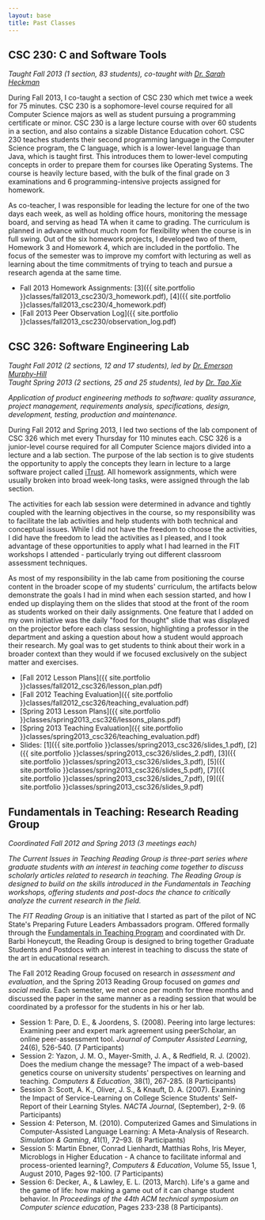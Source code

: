 ```yaml
---
layout: base
title: Past Classes
---
```



CSC 230: C and Software Tools
-----------------------------

*Taught Fall 2013 (1 section, 83 students), co-taught with [Dr. Sarah Heckman](http://people.engr.ncsu.edu/sesmith5/)*

During Fall 2013, I co-taught a section of CSC 230 which met twice a week for 75 minutes. CSC 230 is a sophomore-level course required for all Computer Science majors as well as student pursuing a programming certificate or minor. CSC 230 is a large lecture course with over 60 students in a section, and also contains a sizable Distance Education cohort. CSC 230 teaches students their second programming language in the Computer Science program, the C language, which is a lower-level language than Java, which is taught first. This introduces them to lower-level computing concepts in order to prepare them for courses like Operating Systems. The course is heavily lecture based, with the bulk of the final grade on 3 examinations and 6 programming-intensive projects assigned for homework.

As co-teacher, I was responsible for leading the lecture for one of the two days each week, as well as holding office hours, monitoring the message board, and serving as head TA when it came to grading. The curriculum is planned in advance without much room for flexibility when the course is in full swing. Out of the six homework projects, I developed two of them, Homework 3 and Homework 4, which are included in the portfolio. The focus of the semester was to improve my comfort with lecturing as well as learning about the time commitments of trying to teach and pursue a research agenda at the same time.

 * Fall 2013 Homework Assignments: [3]({{ site.portfolio }}classes/fall2013_csc230/3_homework.pdf),
                                   [4]({{ site.portfolio }}classes/fall2013_csc230/4_homework.pdf)
 * [Fall 2013 Peer Observation Log]({{ site.portfolio }}classes/fall2013_csc230/observation_log.pdf)


CSC 326: Software Engineering Lab
---------------------------------
*Taught Fall 2012 (2 sections, 12 and 17 students), led by [Dr. Emerson Murphy-Hill](http://people.engr.ncsu.edu/ermurph3/)*     
*Taught Spring 2013 (2 sections, 25 and 25 students), led by [Dr. Tao Xie](http://www.csc.ncsu.edu/people/txie)*

*Application of product engineering methods to software: quality assurance, project management, requirements analysis, specifications, design, development, testing, production and maintenance.*

During Fall 2012 and Spring 2013, I led two sections of the lab component of CSC 326 which met every Thursday for 110 minutes each. CSC 326 is a junior-level course required for all Computer Science majors divided into a lecture and a lab section. The purpose of the lab section is to give students the opportunity to apply the concepts they learn in lecture to a large software project called [iTrust](http://agile.csc.ncsu.edu/iTrust/wiki/doku.php). All homework assignments, which were usually broken into broad week-long tasks, were assigned through the lab section.

The activities for each lab session were determined in advance and tightly coupled with the learning objectives in the course, so my responsibility was to facilitate the lab activities and help students with both technical and conceptual issues. While I did not have the freedom to choose the activities, I did have the freedom to lead the activities as I pleased, and I took advantage of these opportunities to apply what I had learned in the FIT workshops I attended - particularly trying out different classroom assessment techniques.

As most of my responsibility in the lab came from positioning the course content in the broader scope of my students' curriculum, the artifacts below demonstrate the goals I had in mind when each session started, and how I ended up displaying them on the slides that stood at the front of the room as students worked on their daily assignments. One feature that I added on my own initiative was the daily "food for thought" slide that was displayed on the projector before each class session, highlighting a professor in the department and asking a question about how a student would approach their research. My goal was to get students to think about their work in a broader context than they would if we focused exclusively on the subject matter and exercises.

 * [Fall 2012 Lesson Plans]({{ site.portfolio }}classes/fall2012_csc326/lesson_plan.pdf)
 * [Fall 2012 Teaching Evaluation]({{ site.portfolio }}classes/fall2012_csc326/teaching_evaluation.pdf)
 * [Spring 2013 Lesson Plans]({{ site.portfolio }}classes/spring2013_csc326/lessons_plans.pdf)
 * [Spring 2013 Teaching Evaluation]({{ site.portfolio }}classes/spring2013_csc326/teaching_evaluation.pdf)
 * Slides: [1]({{ site.portfolio }}classes/spring2013_csc326/slides_1.pdf),
           [2]({{ site.portfolio }}classes/spring2013_csc326/slides_2.pdf),
           [3]({{ site.portfolio }}classes/spring2013_csc326/slides_3.pdf),
           [5]({{ site.portfolio }}classes/spring2013_csc326/slides_5.pdf),
           [7]({{ site.portfolio }}classes/spring2013_csc326/slides_7.pdf),
           [9]({{ site.portfolio }}classes/spring2013_csc326/slides_9.pdf)



Fundamentals in Teaching: Research Reading Group
------------------------------------------------
*Coordinated Fall 2012 and Spring 2013 (3 meetings each)*

*The Current Issues in Teaching Reading Group is three-part series where graduate students with an interest in teaching come together to discuss scholarly articles related to research in teaching. The Reading Group is designed to build on the skills introduced in the Fundamentals in Teaching workshops, offering students and post-docs the chance to critically analyze the current research in the field.*

The *FIT Reading Group* is an initiative that I started as part of the pilot of NC State's Preparing Future Leaders Ambassadors program. Offered formally through the [Fundamentals in Teaching Program](http://www.ncsu.edu/grad/preparing-future-leaders/teaching-programs/fit/) and coordinated with Dr. Barbi Honeycutt, the Reading Group is designed to bring together Graduate Students and Postdocs with an interest in teaching to discuss the state of the art in educational research.

The Fall 2012 Reading Group focused on research in *assessment and evaluation*, and the Spring 2013 Reading Group focused on *games and social media*. Each semester, we met once per month for three months and discussed the paper in the same manner as a reading session that would be coordinated by a professor for the students in his or her lab.

 * Session 1: Pare, D. E., & Joordens, S. (2008). Peering into large lectures: Examining peer and expert mark agreement using peerScholar, an online peer-assessment tool. *Journal of Computer Assisted Learning*, 24(6), 526-540. (7 Participants)
 * Session 2: Yazon, J. M. O., Mayer-Smith, J. A., & Redfield, R. J. (2002). Does the medium change the message? The impact of a web-based genetics course on university students' perspectives on learning and teaching. *Computers & Education*, 38(1), 267-285. (8 Participants)
 * Session 3: Scott, A. K., Oliver, J. S., & Knauft, D. A. (2007). Examining the Impact of Service-Learning on College Science Students' Self-Report of their Learning Styles. *NACTA Journal*, (September), 2-9. (6 Participants)
 * Session 4: Peterson, M. (2010). Computerized Games and Simulations in Computer-Assisted Language Learning: A Meta-Analysis of Research. *Simulation & Gaming*, 41(1), 72–93. (8 Participants)
 * Session 5: Martin Ebner, Conrad Lienhardt, Matthias Rohs, Iris Meyer, Microblogs in Higher Education - A chance to facilitate informal and process-oriented learning?, *Computers & Education*, Volume 55, Issue 1, August 2010, Pages 92-100. (7 Participants)
 * Session 6: Decker, A., & Lawley, E. L. (2013, March). Life's a game and the game of life: how making a game out of it can change student behavior. In *Proceedings of the 44th ACM technical symposium on Computer science education*, Pages 233-238 (8 Participants).


